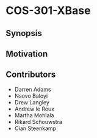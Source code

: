 # COS-301-XBase

## Synopsis

## Motivation

## Contributors
- Darren Adams 
- Nsovo Baloyi
- Drew Langley
- Andrew le Roux
- Martha Mohlala
- Rikard Schouwstra
- Cian Steenkamp
